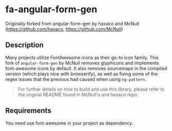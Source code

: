 # fa-angular-form-gen

Originally forked from angular-form-gen by haxaco and McNull (https://github.com/haxaco, https://github.com/McNull)

## Description

Many projects utilize FontAwesome icons as their go-to icon family. This fork of `angular-form-gen` by McNull removes glyphicons and implements font-awesome icons by default. It also removes sourcemaps in the compiled version (which plays nice with browserify), as well as fixing some of the regex issues that the previous had caused when using `ng-pattern`.

> For further details on how to build and use this library, please refer to the original README found in McNull's and hexaco repo.

## Requirements
You need use font-awesome in your project as dependency.
